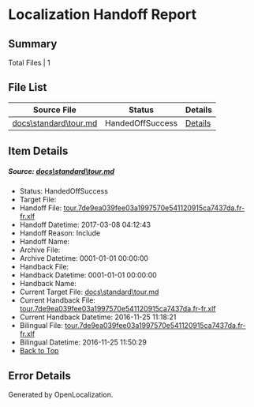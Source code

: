 # <a name='report-top'></a> Localization Handoff Report

## Summary
 Total Files | 1

## File List
 Source File | Status | Details 
 ----------- | ------ | ------- 
 [docs\standard\tour.md](https://github.com/dotnet/docs/blob/48563be13dc07000ced2e6817b3028e6117abd93/docs/standard/tour.md) | HandedOffSuccess | [Details](#ee6ced104137a453267b409fea05716d781ef83f3441)

## Item Details
##### <a name='ee6ced104137a453267b409fea05716d781ef83f3441'></a> Source: [docs\standard\tour.md](https://github.com/dotnet/docs/blob/48563be13dc07000ced2e6817b3028e6117abd93/docs/standard/tour.md)
* Status: HandedOffSuccess
* Target File: 
* Handoff File: [tour.7de9ea039fee03a1997570e541120915ca7437da.fr-fr.xlf](https://github.com/dotnet/docs.handoff/blob/af96cfd12f260c85dc988078ef1244f282ed84fd/ol-handoff/dotnet/docs.fr-fr/master/dotnet-core/tour.7de9ea039fee03a1997570e541120915ca7437da.fr-fr.xlf)
* Handoff Datetime: 2017-03-08 04:12:43
* Handoff Reason: Include
* Handoff Name: 
* Archive File: 
* Archive Datetime: 0001-01-01 00:00:00
* Handback File: 
* Handback Datetime: 0001-01-01 00:00:00
* Handback Name: 
* Current Target File: [docs\standard\tour.md](https://github.com/dotnet/docs.fr-fr/blob/bcec81dd8113af5fd8e5a1fc4b4f5d7dde9fd9ec/docs/standard/tour.md)
* Current Handback File: [tour.7de9ea039fee03a1997570e541120915ca7437da.fr-fr.xlf](https://github.com/dotnet/docs.handback/blob/b2fabbd258d74b0b94ca8d2392d1f82c33b8be83/ol-handback/dotnet/docs.fr-fr/master/ht-p2/tour.7de9ea039fee03a1997570e541120915ca7437da.fr-fr.xlf)
* Current Handback Datetime: 2016-11-25 11:18:21
* Bilingual File: [tour.7de9ea039fee03a1997570e541120915ca7437da.fr-fr.xlf](https://github.com/dotnet/docs.handback/blob/b2fabbd258d74b0b94ca8d2392d1f82c33b8be83/ol-handback/dotnet/docs.fr-fr/master/ht-p2/tour.7de9ea039fee03a1997570e541120915ca7437da.fr-fr.xlf)
* Bilingual Datetime: 2016-11-25 11:50:29
* [Back to Top](#report-top)


## Error Details

Generated by OpenLocalization.
